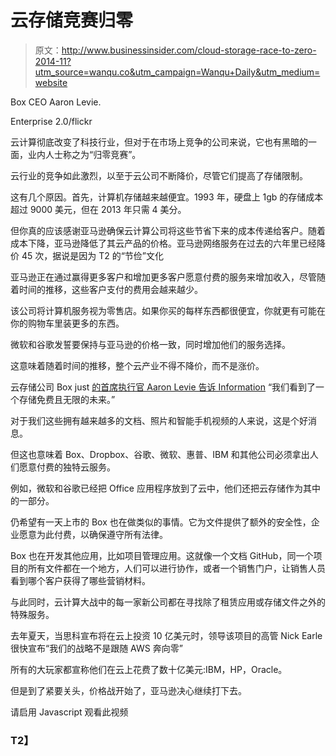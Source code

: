 # 云存储竞赛归零

> 原文：<http://www.businessinsider.com/cloud-storage-race-to-zero-2014-11?utm_source=wanqu.co&utm_campaign=Wanqu+Daily&utm_medium=website>

 Box CEO Aaron Levie.

Enterprise 2.0/flickr

云计算彻底改变了科技行业，但对于在市场上竞争的公司来说，它也有黑暗的一面，业内人士称之为“归零竞赛”。

云行业的竞争如此激烈，以至于云公司不断降价，尽管它们提高了存储限制。

这有几个原因。首先，计算机存储越来越便宜。1993 年，硬盘上 1gb 的存储成本超过 9000 美元，但在 2013 年只需 4 美分。

但你真的应该感谢亚马逊确保云计算公司将这些节省下来的成本传递给客户。随着成本下降，亚马逊降低了其云产品的价格。亚马逊网络服务在过去的六年里已经降价 45 次，据说是因为 T2 的“节俭”文化

亚马逊正在通过赢得更多客户和增加更多客户愿意付费的服务来增加收入，尽管随着时间的推移，这些客户支付的费用会越来越少。

该公司将计算机服务视为零售店。如果你买的每样东西都很便宜，你就更有可能在你的购物车里装更多的东西。

微软和谷歌发誓要保持与亚马逊的价格一致，同时增加他们的服务选择。

这意味着随着时间的推移，整个云产业不得不降价，而不是涨价。

云存储公司 Box just [的首席执行官 Aaron Levie 告诉 Information](https://www.businessinsider.com/a-peek-at-amazons-culture-of-frugality-2014-4) “我们看到了一个存储免费且无限的未来。”

对于我们这些拥有越来越多的文档、照片和智能手机视频的人来说，这是个好消息。

但这也意味着 Box、Dropbox、谷歌、微软、惠普、IBM 和其他公司必须拿出人们愿意付费的独特云服务。

例如，微软和谷歌已经把 Office 应用程序放到了云中，他们还把云存储作为其中的一部分。

仍希望有一天上市的 Box 也在做类似的事情。它为文件提供了额外的安全性，企业愿意为此付费，以确保遵守所有法律。

Box 也在开发其他应用，比如项目管理应用。这就像一个文档 GitHub，同一个项目的所有文件都在一个地方，人们可以进行协作，或者一个销售门户，让销售人员看到哪个客户获得了哪些营销材料。

与此同时，云计算大战中的每一家新公司都在寻找除了租赁应用或存储文件之外的特殊服务。

去年夏天，当思科宣布将在云上投资 10 亿美元时，领导该项目的高管 Nick Earle 很快宣布“我们的战略不是跟随 AWS 奔向零”

所有的大玩家都宣称他们在云上花费了数十亿美元:IBM，HP，Oracle。

但是到了紧要关头，价格战开始了，亚马逊决心继续打下去。

<noscript><p>请启用 Javascript 观看此视频</p></noscript>

### **T2】**